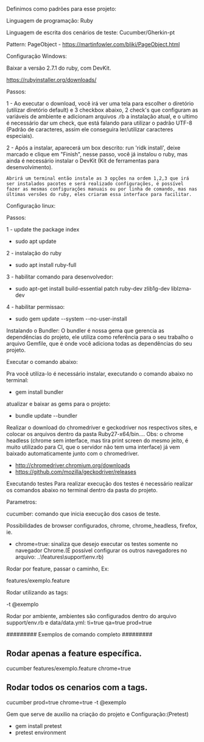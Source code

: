Definimos como padrões para esse projeto:

Linguagem de programação: Ruby

Linguagem de escrita dos cenários de teste: Cucumber/Gherkin-pt

Pattern: PageObject - https://martinfowler.com/bliki/PageObject.html

Configuração Windows:

Baixar a versão 2.7.1 do ruby, com DevKit.

https://rubyinstaller.org/downloads/

Passos:

1 - Ao executar o download, você irá ver uma tela para escolher o diretório (utilizar diretório default) e 3 checkbox abaixo, 2 check's que configuram as variáveis de ambiente e adicionam arquivos .rb a instalação atual, e o ultimo é necessário dar um check, que está falando para utilizar o padrão UTF-8 (Padrão de caracteres, assim ele conseguira ler/utilizar caracteres especiais).

2 - Após a instalar, aparecerá um box descrito: run 'ridk install', deixe marcado e clique em "Finish", nesse passo, você já instalou o ruby, mas ainda é necessário instalar o DevKit (Kit de ferramentas para desenvolvimento).

    Abrirá um terminal então instale as 3 opções na ordem 1,2,3 que irá ser instalados pacotes e será realizado configurações, é possível fazer as mesmas configurações manuais ou por linha de comando, mas nas últimas versões do ruby, eles criaram essa interface para facilitar.

Configuração linux:

Passos:

1 - update the package index 
  - sudo apt update

2 - instalação do ruby
  - sudo apt install ruby-full


3 - habilitar comando para desenvolvedor:

  - sudo apt-get install build-essential patch ruby-dev zlib1g-dev liblzma-dev

4 - habilitar permissao:

  - sudo gem update --system --no-user-install

Instalando o Bundler:
O bundler é nossa gema que gerencia as dependências do projeto, ele utiliza como referência para o seu trabalho o arquivo Gemfile, que é onde você adiciona todas as dependências do seu projeto.

Executar o comando abaixo:

Pra você utiliza-lo é necessário instalar, executando o comando abaixo no terminal:

  - gem install bundler

atualizar e baixar as gems para o projeto:
  
  - bundle update --bundler

Realizar o download do chromedriver e geckodriver nos respectivos sites, e colocar os arquivos dentro da pasta Ruby27-x64/bin.... Obs: o chrome headless (chrome sem interface, mas tira print screen do mesmo jeito, é muito utilizado para CI, que o servidor não tem uma interface) já vem baixado automaticamente junto com o chromedriver.

  - http://chromedriver.chromium.org/downloads
  - https://github.com/mozilla/geckodriver/releases

Executando testes
Para realizar execução dos testes é necessário realizar os comandos abaixo no terminal dentro da pasta do projeto.

Parametros:

cucumber: comando que inicia execução dos casos de teste.

Possibilidades de browser configurados, chrome, chrome_headless, firefox, ie.
- chrome=true: sinaliza que desejo executar os testes somente no navegador Chrome.(É possível configurar os outros navegadores no arquivo: ..\features\support\env.rb)

Rodar por feature, passar o caminho, Ex:

features/exemplo.feature

Rodar utilizando as tags:

-t @exemplo

Rodar por ambiente, ambientes são configurados dentro do arquivo support/env.rb e data/data.yml:
  ti=true
  qa=true
  prod=true

######### Exemplos de comando completo #########
## Rodar apenas a feature específica.
  cucumber features/exemplo.feature chrome=true
## Rodar todos os cenarios com a tags.
  cucumber prod=true chrome=true -t @exemplo

Gem que serve de auxilio na criação do projeto e Configuração:(Pretest)

- gem install pretest
- pretest environment